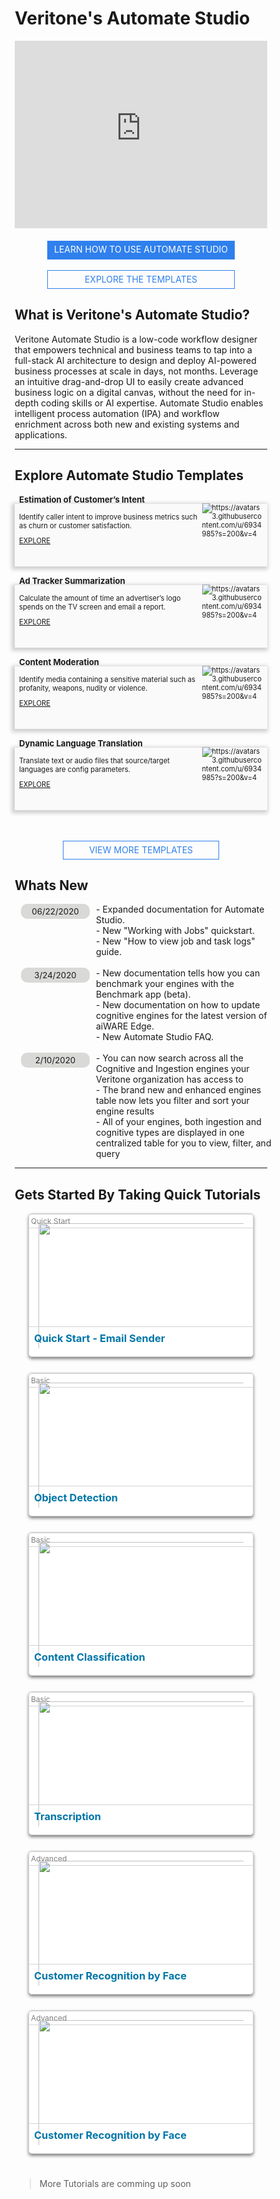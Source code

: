 <!--TODO: Replace all references to "VDA", "Developer Application", and "Developer App" with "Veritone Developer"-->

# Veritone's Automate Studio

<style>
    * {
        box-sizing: border-box
    }

    div.featureBox {
        -webkit-box-shadow: -2px 2px 6px 3px rgba(207,208,209,1);
        -moz-box-shadow: -2px 2px 6px 3px rgba(207,208,209,1);
        box-shadow: -2px 2px 6px 3px rgba(207,208,209,1);
        width: 425px;
        height: 100px;
        padding: 7px;
        font-size: 80%;
        display: flex;
        background: #FAFAFA;
        margin: 15px 0px;
    }

    a.in-text-link {
        text-decoration: none;
    }

    div.featureColumn {
        position:relative;
        left:25px;
        width: 500px;
    }
    
    div.featureText {
        width: 75%;
        position: relative; 
        top: -40px
    }

    div.featureImage {
        width: 25%;
        position: relative;
        bottom: 8px;
    }

    div.do-more-aiware-featureColumn {
        position:relative;
        left:25px;
        width: 400px;
    }
    
    div.do-more-aiwareFeatureText {
        width: 75%;
        position: relative; 
        top: -40px
    }

    a.link {
        bottom: -10px;
        position: relative;
    }

    div.newsSectionColumn{
        position:relative;
        left:10px;
        display: flex
    }
    
    div.newsDateColumn {
        width: 175px;
    }

    div.newsColumn {
        width: 800px
    }

    div.buttonColumn {
        display: flex;
        justify-content: center;
    }

    #view-more-templates-btn {
        display: block;
        color: #2F80ED;
        border: 1px solid #2F80ED;
        width: 250px;
        height: 30px;
        left: 15px;
        text-align: center;
        padding: 5px;
        text-decoration: none;
    }

    #learn-automate-studio-btn {
        display: block;
        background-color: #2F80ED;
        color: #FFF;
        width: 300px;
        height: 30px;
        text-decoration: none;
        text-align: center;
        padding: 5px;
        position: relative;
    }

    #explore-templates-btn {
        display: block;
        color: #2F80ED;
        border: 1px solid #2F80ED;
        width: 300px;
        height: 30px;
        text-align: center;
        padding: 5px;
        position: relative;
        text-decoration: none;
    }

    .date-text {
        background-color: #d9d9d7;
        width: 110px;
        border-radius: 10px;
        font-size: 95%;
        margin-right: 10px;
        padding: 4px 6px;  
        text-align: center
    }

    .wrapper {
	    display: flex;
	    width: 100%;
	    justify-content: space-around;
        flex-wrap: wrap;
    }
    .card {
    	 width: 360px;
    	 height: 230px;
    	 border-radius: 5px;
    	 background: white;
    	 position: relative;
    	 display: flex;
         flex-direction: column;
    	 transition: 0.4s ease-out;
    	 box-shadow: 0px 3px 5px rgba(0, 0, 0, 0.5);
         border: 0.5px solid lightgrey;
         margin-bottom: 25px;
    }
    .card:hover {
    	 transform: translateY(20px);
    }
    .card:hover:before {
    	 opacity: 1;
    }
    .card:hover .info {
    	 opacity: 1;
    	 transform: translateY(0px);
    }
    .card:before {
    	 content: "";
    	 position: absolute;
    	 top: 0;
    	 left: 0;
    	 display: block;
    	 width: 100%;
    	 height: 100%;
    	 border-radius: 15px;
    	 background: rgba(0, 0, 0, 0.6);
    	 z-index: 2;
    	 transition: 0.5s;
    	 opacity: 0;

    }
    .card img {
    	 width: 360px;
    	 height: 230px;
    	 object-fit: cover;
    	 position: absolute;
    	 padding:15px;
         border-radius: 5px;
    	 left: 0;
    }
    .card .info {
    	 position: relative;
    	 z-index: 3;
    	 opacity: 0;
    	 transform: translateY(30px);
    	 transition: 0.5s;
        padding: 18px 8px;
    }
    .card h3 {
        position: absolute;
        color: #0076a8;
    	margin: 0px;
        z-index: 3;
        width: 360px;
        border-top: 0.5px solid lightgrey;
        padding: 8px 8px;
        margin-top:180px;

    }
    .card .level {
        position: absolute;
        color: #0076a8;
    	 margin: 0px;
        z-index: 3;
        width: 360px;
        border-top: 0.5px solid lightgrey;
        border-bottom: 0.5px solid lightgrey;
        padding: 3px 3px;
        margin-top:0px;
        border-radius: 5px 5px 0 0;
        font-size: 12px;
        color: grey;

    }
    .card p {
    	 letter-spacing: 1px;
    	 font-size: 13px;
    	 margin-top: 8px;
        max-height: 100px;
        overflow-y: auto;
    }
    .card a {
    	 padding: 8px;
    	 outline: none;
    	 border: none;
    	 border-radius: 3px;
    	 background: #0C7AB8;
    	 color: white;
        text-decoration: none;
    	 font-weight: bold;
        font-size: 13px;
    	 cursor: pointer;
    	 transition: 0.4s ease;
    }
    .card:hover {
    	 color: black;
    }

    .card:hover img {
       opacity: 0;
       transition: 0.2s ease;
    }

</style>

<div style="display:flex; align-items:center; justify-content: space-evenly; flex-wrap: wrap;">
<div style="width: 650px; height: 300px; margin-bottom: 20px;"><iframe src="https://player.vimeo.com/video/388620185?color=ff9933&title=0&byline=0&portrait=0" style="border:0;top:0;left:0;width:100%;height:100%;margin:0px;" allow="autoplay; fullscreen" allowfullscreen></iframe></div><script src="https://player.vimeo.com/api/player.js"></script>

<div>
    <a href="#/automate-studio/getting-started/README" id="learn-automate-studio-btn">LEARN HOW TO USE AUTOMATE STUDIO</a>
    <br>
    <a href="https://automate.veritone.com/flow_template_gallery" id="explore-templates-btn" target="_blank">EXPLORE THE TEMPLATES</a>
</div>

</div>

## What is Veritone's Automate Studio? <!-- {docsify-ignore} -->
Veritone Automate Studio is a low-code workflow designer that empowers technical and business teams to tap into a full-stack AI architecture to design and deploy AI-powered business processes at scale in days, not months. Leverage an intuitive drag-and-drop UI to easily create advanced business logic on a digital canvas, without the need for in-depth coding skills or AI expertise. Automate Studio enables intelligent process automation (IPA) and workflow enrichment across both new and existing systems and applications.

<hr>

## Explore Automate Studio Templates <!-- {docsify-ignore} -->

<div style="display: flex; flex-wrap: wrap; justify-content: space-around;">
    <div class="featureBox"> 
        <div class="featureText">
            <h3>Estimation of Customer’s Intent</h3>
            <div>Identify caller intent to improve business metrics such as churn or customer satisfaction.</div>
            <a class="link" target="_blank" href="https://automate.veritone.com/flow_template_gallery"> EXPLORE</a>
        </div>
        <div class= "featureImage">
            <img src="https://avatars3.githubusercontent.com/u/6934985?s=200&v=4" alt="https://avatars3.githubusercontent.com/u/6934985?s=200&v=4">
        </div>
    </div>
    <div class="featureBox"> 
        <div class="featureText">
            <h3>Ad Tracker Summarization</h3>
            <div>Calculate the amount of time an advertiser’s logo spends on the TV screen and email a report.</div>
            <a class="link" target="_blank" href="https://automate.veritone.com/flow_template_gallery" > EXPLORE</a>
        </div>
        <div class= "featureImage">
            <img src="https://avatars3.githubusercontent.com/u/6934985?s=200&v=4" alt="https://avatars3.githubusercontent.com/u/6934985?s=200&v=4">
        </div>
    </div>
    <div class="featureBox"> 
        <div class= "featureText">
            <h3>Content Moderation</h3>
            <div>Identify media containing a sensitive material such as profanity, weapons, nudity or violence.</div>
            <a class="link" target="_blank" href="https://automate.veritone.com/flow_template_gallery"> EXPLORE</a>
        </div>
        <div class= "featureImage">
            <img src="https://avatars3.githubusercontent.com/u/6934985?s=200&v=4" alt="https://avatars3.githubusercontent.com/u/6934985?s=200&v=4">
        </div>
    </div>
    <div class="featureBox">  
        <div class= "featureText">
            <h3>Dynamic Language Translation</h3>
            <div>Translate text or audio files that source/target languages are config parameters. </div>
            <a class="link" target="_blank" href="https://automate.veritone.com/flow_template_gallery" > EXPLORE</a>
        </div>
        <div class= "featureImage">
            <img src="https://avatars3.githubusercontent.com/u/6934985?s=200&v=4" alt="https://avatars3.githubusercontent.com/u/6934985?s=200&v=4">
        </div>
    </div>
</div>
<br>
<br>
<div class="buttonColumn hide-in-embed-mode">
    <a href="https://automate.veritone.com/flow_template_gallery" id="view-more-templates-btn">VIEW MORE TEMPLATES</a>
</div>

## Whats New <!-- {docsify-ignore} -->
<div class="newsSectionColumn">
    <div class="newsDateColumn">
        <div class="date-text">
            06/22/2020
        </div>
    </div>
    <div class="newsColumn">
        - Expanded documentation for <a class="in-text-link" href="/#/automate-studio/"> Automate Studio.</a>
        <br>
        - New <a class="in-text-link" href="/#/quickstart/jobs/?id=working-with-jobs"> "Working with Jobs"</a> quickstart.
        <br>
        - New <a class="in-text-link" href="/#/overview/aiWARE-in-depth/edge/logs"> "How to view job and task logs"</a> guide.
    </div>
</div>

<br>
<div class= "newsSectionColumn">
    <div class="newsDateColumn">
        <div class="date-text">
            3/24/2020
        </div>
    </div>
    <div class="newsColumn">
        - New documentation tells how you can <a class="in-text-link" href="/#/benchmark/"> benchmark</a> your engines with the Benchmark app (beta).
        <br>
        - New documentation on how to update <a class="in-text-link" href="/#/developer/engines/"> cognitive engines</a> for the latest version of aiWARE Edge.
        <br>
        - New Automate Studio <a class="in-text-link" href="/#/automate-studio/faq"> FAQ</a>.
    </div>
</div>

<br>
<div class= "newsSectionColumn">
    <div class="newsDateColumn">
        <div class="date-text">
            2/10/2020
        </div>
    </div>
    <div class="newsColumn">
        - You can now search across all the Cognitive and Ingestion engines your Veritone organization has access to
        <br>
        - The brand new and enhanced engines table now lets you filter and sort your engine results
        <br>
        - All of your engines, both ingestion and cognitive types are displayed in one centralized table for you to view, filter, and query
    </div>
</div>
<hr>

## Gets Started By Taking Quick Tutorials

<div class="wrapper">
    <div class="card">
        <span class="level">Quick Start</span>
        <img src='/docs/_media/tutorials/quick-start.png'>
        <h3>Quick Start - Email Sender</h3>
        <div class="info">
            <p>
                Learn to build your first flow in just a few minutes with this quickstart guide of Automate Studio.
            </p>
        <a href='/#/automate-studio/getting-started/README'>View Tutorial</a>
        </div>
    </div>
    <div class="card">
        <span class="level">Basic</span>
        <img src='/docs/_media/tutorials/object-detection.png'>
        <h3>Object Detection</h3>
        <div class="info">
            <p>
                The flow receives a video URL, runs it through an Object Detection Engine, and creates a annoated version of the file. The annotation link is   emailed to the user.
            </p>
        <a href='/#/automate-studio/tutorials/basic/object-detection/tutorial'>View Tutorial</a>
        </div>
    </div>
    <div class="card">
        <span class="level">Basic</span>
        <img src='/docs/_media/tutorials/content-classification.png'>
        <h3>Content Classification</h3>
        <div class="info">
            <p>
                The flow receives a text file URL, runs it through a Content Classification Engine, and creates an ouput of categories based on text excerpts. A summary email is sent to the user.
            </p>
        <a href='/#/automate-studio/tutorials/basic/content-classification/tutorial'>View Tutorial</a>
        </div>
    </div>
    <div class="card">
        <span class="level">Basic</span>
        <img src='/docs/_media/tutorials/transcription.png'>
        <h3>Transcription</h3>
        <div class="info">
            <p>
                The flow receives a video or audio URL, runs it through a Speech-to-Text Engine, and creates a text transcription of the file. The transcript is emailed to the user along with a link to the Veritone CMS page that contains the full engine output.
            </p>
        <a href='/#/automate-studio/tutorials/basic/transcription/tutorial'>View Tutorial</a>
        </div>
    </div>
    <div class="card">
        <span class="level">Advanced</span>
        <img src='/docs/_media/tutorials/customer-recognition-by-face.png'>
        <h3>Customer Recognition by Face</h3>
        <div class="info">
            <p>
                The flow receives a video URL, runs it through an Object Detection Engine, and creates a annoated version of the file. The annotation link is   emailed to the user.
            </p>
        <a href='/#/automate-studio/tutorials/advanced/customer-recognition/tutorial'>View Tutorial</a>
        </div>
    </div>
    <div class="card">
        <span class="level">Advanced</span>
        <img src='/docs/_media/tutorials/negative-posts.png'>
        <h3>Customer Recognition by Face</h3>
        <div class="info">
            <p>
                The flow receives a video URL, runs it through an Object Detection Engine, and creates a annoated version of the file. The annotation link is   emailed to the user.
            </p>
        <a href='/#/automate-studio/tutorials/advanced/detection-of-negative-social-media-posts/tutorial'>View Tutorial</a>
        </div>
    </div>
</div>

> More Tutorials are comming up soon


